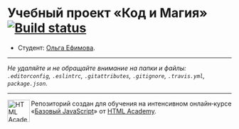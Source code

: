 # Учебный проект «Код и Магия» [![Build status][travis-image]][travis-url]

* Студент: [Ольга Ефимова](https://up.htmlacademy.ru/javascript/11/user/302633).

---

_Не удаляйте и не обращайте внимание на папки и файлы:_<br>
_`.editorconfig`, `.eslintrc`, `.gitattributes`, `.gitignore`, `.travis.yml`, `package.json`._

---

<a href="https://htmlacademy.ru/intensive/javascript"><img align="left" width="50" height="50" title="HTML Academy" src="https://up.htmlacademy.ru/static/img/intensive/javascript/logo-for-github.svg"></a>

Репозиторий создан для обучения на интенсивном онлайн‑курсе «[Базовый JavaScript](https://htmlacademy.ru/intensive/javascript)» от [HTML Academy](https://htmlacademy.ru).

[travis-image]: https://travis-ci.org/htmlacademy-javascript/302633-code-and-magick.svg?branch=master
[travis-url]: https://travis-ci.org/htmlacademy-javascript/302633-code-and-magick
